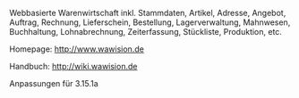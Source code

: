 Webbasierte Warenwirtschaft inkl. Stammdaten, Artikel, Adresse, Angebot, Auftrag, Rechnung, Lieferschein, Bestellung, Lagerverwaltung, Mahnwesen, Buchhaltung, Lohnabrechnung, Zeiterfassung, Stückliste, Produktion, etc. 

Homepage: http://www.wawision.de

Handbuch: http://wiki.wawision.de 

Anpassungen für 3.15.1a
